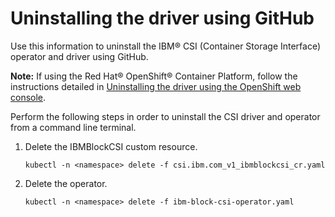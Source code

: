 # Uninstalling the driver using GitHub

Use this information to uninstall the IBM® CSI (Container Storage Interface) operator and driver using GitHub.

**Note:** If using the Red Hat® OpenShift® Container Platform, follow the instructions detailed in [Uninstalling the driver using the OpenShift web console](csi_ug_uninstall_openshift.md).

Perform the following steps in order to uninstall the CSI driver and operator from a command line terminal.
1.  Delete the IBMBlockCSI custom resource.

    ```
    kubectl -n <namespace> delete -f csi.ibm.com_v1_ibmblockcsi_cr.yaml
    ```

2.  Delete the operator.

    ```
    kubectl -n <namespace> delete -f ibm-block-csi-operator.yaml
    ```


